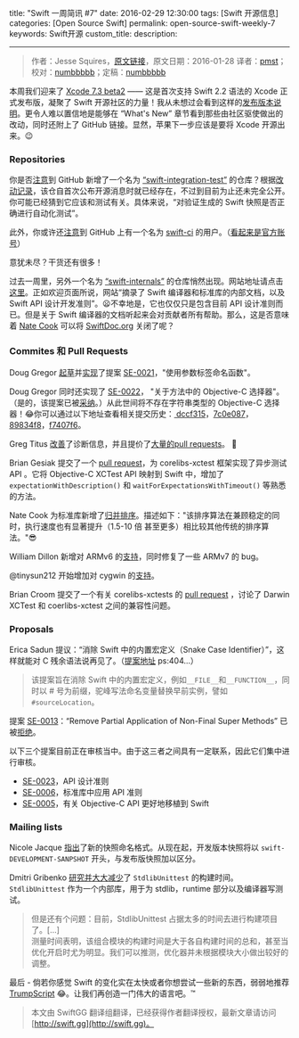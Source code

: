 title: "Swift 一周简讯 #7"
date: 2016-02-29 12:30:00
tags: [Swift 开源信息]
categories: [Open Source Swift]
permalink: open-source-swift-weekly-7
keywords: Swift开源
custom_title: 
description: 

---
> 作者：Jesse Squires，[原文链接](http://swiftweekly.github.io/issue-7/)，原文日期：2016-01-28
> 译者：[pmst](http://www.jianshu.com/users/596f2ba91ce9/latest_articles)；校对：[numbbbbb](http://numbbbbb.com/)；定稿：[numbbbbb](http://numbbbbb.com/)
  








<!--此处开始正文-->

本周我们迎来了 [Xcode 7.3 beta2](https://twitter.com/SwiftLang/status/691805674079195136) —— 这是首次支持 Swift 2.2 语法的 Xcode 正式发布版，凝聚了 Swift 开源社区的力量！我从未想过会看到这样的[发布版本说明](http://adcdownload.apple.com/Developer_Tools/Xcode_7.3_beta_2/Xcode_7.3_beta_2_Reease_Notes.pdf)。更令人难以置信地是能够在 “What's New” 章节看到那些由社区驱使做出的改动，同时还附上了 GitHub 链接。显然，苹果下一步应该是要将 Xcode 开源出来。😉

<!--more-->


### Repositories

你是否[注意](https://twitter.com/modocache/status/690342486917668864)到 GitHub 新增了一个名为 [“swift-integration-test”](https://github.com/apple/swift-integration-tests) 的仓库？根据[改动记录](https://github.com/apple/swift-integration-tests/commit/db437d2fa1951a9190b2c4adafffc701965ea8c4)，该仓自首次公布开源消息时就已经存在，不过到目前为止还未完全公开。你可能已经猜到它应该和测试有关。具体来说，“对验证生成的 Swift 快照是否正确进行自动化测试”。

此外，你或许还[注意](https://twitter.com/simjp/status/692135037270134784)到 GitHub 上有一个名为 [swift-ci](https://github.com/swift-ci) 的用户。（[看起来是官方账号](http://cdn.meme.am/instances/60114268.jpg)）

意犹未尽？干货还有很多！

过去一周里，另外一个名为 [“swift-internals”](https://github.com/apple/swift-internals) 的仓库悄然出现。网站地址请点击[这里](http://apple.github.io/swift-internals/)。正如欢迎页面所说，网站“摘录了 Swift 编译器和标准库的内部文档，以及 Swift API 设计开发准则”。😦不幸地是，它也仅仅只是包含目前 API 设计准则而已。但是关于 Swift 编译器的文档听起来会对贡献者所有帮助。那么，这是否意味着 [Nate Cook](https://twitter.com/nnnnnnnn) 可以将 [SwiftDoc.org](http://swiftdoc.org/) 关闭了呢？

### Commites 和 Pull Requests

Doug Gregor [起草](https://github.com/apple/swift/commit/ecfde0e71c61184989fde0f93f8d6b7f5375b99a)并[实现](https://github.com/apple/swift/commit/c9c1d1390c621dc3932c0a77c8a191e6411b71f2)了提案 [SE-0021](https://github.com/apple/swift-evolution/blob/master/proposals/0021-generalized-naming.md)，"使用参数标签命名函数"。

Doug Gregor 同时还实现了 [SE-0022](https://github.com/apple/swift-evolution/blob/master/proposals/0022-objc-selectors.md)， "关于方法中的 Objective-C 选择器"。（是的，该提案已被[采纳](https://lists.swift.org/pipermail/swift-evolution-announce/2016-January/000026.html)。）从此世间将不存在字符串类型的 Objective-C 选择器！😂你可以通过以下地址查看相关提交历史：[ dccf315](https://github.com/apple/swift/commit/dccf3155f1fe5400df0c9b51f21a3b8f7fa09b9c)，[7c0e087](https://github.com/apple/swift/commit/7c0e087cd514c926d9eaa3082679edff626effc8)，[89834f8](https://github.com/apple/swift/commit/89834f8d5fcce652401ecaeec4addace48cb2fae)，[f7407f6](https://github.com/apple/swift/commit/f7407f6a4d2c9b20ef1d2aab6dbaff5f9419aa88)。

Greg Titus [改善](https://github.com/apple/swift/pull/1042)了诊断信息，并且提价了[大量的](https://github.com/apple/swift/pull/1069)[pull requests](https://github.com/apple/swift/pull/1089)。 👏

Brian Gesiak 提交了一个 [pull request](https://github.com/apple/swift-corelibs-xctest/pull/43)，为 corelibs-xctest 框架实现了异步测试 API 。它将 Objective-C XCTest API 映射到 Swift 中，增加了 `expectationWithDescription()` 和 `waitForExpectationsWithTimeout()` 等熟悉的方法。

Nate Cook 为标准库新增了[归并排序](https://github.com/apple/swift/pull/1063)。描述如下："该排序算法在兼顾稳定的同时，执行速度也有显著提升（1.5-10 倍 甚至更多）相比较其他传统的排序算法。"😎

William Dillon 新增对 ARMv6 的[支持](https://github.com/apple/swift/pull/901)，同时修复了一些 ARMv7 的 bug。

@tinysun212 开始增加对 cygwin 的[支持](https://github.com/apple/swift/pull/1108)。

Brian Croom 提交了一个有关 corelibs-xctests 的 [pull request](https://github.com/apple/swift-corelibs-xctest/pull/40) ，讨论了 Darwin XCTest 和 coerlibs-xctest 之间的兼容性问题。

### Proposals

Erica Sadun 提议：“消除 Swift 中的内置宏定义（Snake Case Identifier）”，这样就能对 C 残余语法说再见了。（[提案地址](https://github.com/erica/swift-evolution/blob/master/proposals/00xx-modernizing-debug-identifiers.md) ps:404...）

> 该提案旨在消除 Swift 中的内置宏定义，例如`__FILE__`和`__FUNCTION__`，同时以 # 号为前缀，驼峰写法命名变量替换早前实例，譬如`#sourceLocation`。

提案 [SE-0013](https://github.com/apple/swift-evolution/blob/master/proposals/0013-remove-partial-application-super.md)：“Remove Partial Application of Non-Final Super Methods” 已被[拒绝](https://lists.swift.org/pipermail/swift-evolution-announce/2016-January/000022.html)。

以下三个提案目前正在审核当中。由于这三者之间具有一定联系，因此它们集中进行审核。

* [SE-0023](https://github.com/apple/swift-evolution/blob/master/proposals/0023-api-guidelines.md)，API 设计准则
* [SE-0006](https://github.com/apple/swift-evolution/blob/master/proposals/0006-apply-api-guidelines-to-the-standard-library.md)，标准库中应用 API 准则
* [SE-0005](https://github.com/apple/swift-evolution/blob/master/proposals/0005-objective-c-name-translation.md)，有关 Objective-C API 更好地移植到 Swift 

### Mailing lists

Nicole Jacque [指出](https://lists.swift.org/pipermail/swift-dev/Week-of-Mon-20160125/000934.html)了新的快照命名格式。从现在起，开发版本快照将以 `swift-DEVELOPMENT-SANPSHOT` 开头，与发布版快照加以区分。

Dmitri Gribenko [研究并大大减少](https://lists.swift.org/pipermail/swift-dev/Week-of-Mon-20160125/000943.html)了 `StdlibUnittest` 的构建时间。`StdlibUnittest` 作为一个内部库，用于为 stdlib，runtime 部分以及编译器写测试。

> 但是还有个问题：目前，StdlibUnittest 占据太多的时间去进行构建项目了。[...]     
测量时间表明，该组合模块的构建时间是大于各自构建时间的总和，甚至当优化开启时尤为明显。我们可以推测，优化器并未根据模块大小做出较好的调整。


最后 - 倘若你感觉 Swift 的变化实在太快或者你想尝试一些新的东西，弱弱地推荐 [TrumpScript](https://github.com/samshadwell/TrumpScript) 😂。让我们再创造一门伟大的语言吧。™

> 本文由 SwiftGG 翻译组翻译，已经获得作者翻译授权，最新文章请访问 [http://swift.gg](http://swift.gg)。